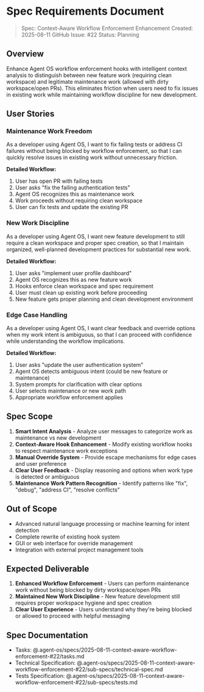 # Spec Requirements Document

> Spec: Context-Aware Workflow Enforcement Enhancement
> Created: 2025-08-11
> GitHub Issue: #22
> Status: Planning

## Overview

Enhance Agent OS workflow enforcement hooks with intelligent context analysis to distinguish between new feature work (requiring clean workspace) and legitimate maintenance work (allowed with dirty workspace/open PRs). This eliminates friction when users need to fix issues in existing work while maintaining workflow discipline for new development.

## User Stories

### Maintenance Work Freedom

As a developer using Agent OS, I want to fix failing tests or address CI failures without being blocked by workflow enforcement, so that I can quickly resolve issues in existing work without unnecessary friction.

**Detailed Workflow:**
1. User has open PR with failing tests
2. User asks "fix the failing authentication tests"  
3. Agent OS recognizes this as maintenance work
4. Work proceeds without requiring clean workspace
5. User can fix tests and update the existing PR

### New Work Discipline

As a developer using Agent OS, I want new feature development to still require a clean workspace and proper spec creation, so that I maintain organized, well-planned development practices for substantial new work.

**Detailed Workflow:**
1. User asks "implement user profile dashboard"
2. Agent OS recognizes this as new feature work
3. Hooks enforce clean workspace and spec requirement
4. User must clean up existing work before proceeding
5. New feature gets proper planning and clean development environment

### Edge Case Handling

As a developer using Agent OS, I want clear feedback and override options when my work intent is ambiguous, so that I can proceed with confidence while understanding the workflow implications.

**Detailed Workflow:**
1. User asks "update the user authentication system"
2. Agent OS detects ambiguous intent (could be new feature or maintenance)
3. System prompts for clarification with clear options
4. User selects maintenance or new work path
5. Appropriate workflow enforcement applies

## Spec Scope

1. **Smart Intent Analysis** - Analyze user messages to categorize work as maintenance vs new development
2. **Context-Aware Hook Enhancement** - Modify existing workflow hooks to respect maintenance work exceptions  
3. **Manual Override System** - Provide escape mechanisms for edge cases and user preference
4. **Clear User Feedback** - Display reasoning and options when work type is detected or ambiguous
5. **Maintenance Work Pattern Recognition** - Identify patterns like "fix", "debug", "address CI", "resolve conflicts"

## Out of Scope

- Advanced natural language processing or machine learning for intent detection
- Complete rewrite of existing hook system
- GUI or web interface for override management
- Integration with external project management tools

## Expected Deliverable

1. **Enhanced Workflow Enforcement** - Users can perform maintenance work without being blocked by dirty workspace/open PRs
2. **Maintained New Work Discipline** - New feature development still requires proper workspace hygiene and spec creation  
3. **Clear User Experience** - Users understand why they're being blocked or allowed to proceed with helpful messaging

## Spec Documentation

- Tasks: @.agent-os/specs/2025-08-11-context-aware-workflow-enforcement-#22/tasks.md
- Technical Specification: @.agent-os/specs/2025-08-11-context-aware-workflow-enforcement-#22/sub-specs/technical-spec.md
- Tests Specification: @.agent-os/specs/2025-08-11-context-aware-workflow-enforcement-#22/sub-specs/tests.md